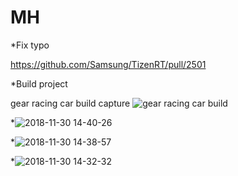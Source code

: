 # MH

  *Fix typo
  
  https://github.com/Samsung/TizenRT/pull/2501
  
  *Build project
  
  gear racing car build capture
  ![gear racing car build](https://user-images.githubusercontent.com/45279159/49226751-cf635f00-f42a-11e8-9605-b80f2f17eea4.png)


*![2018-11-30 14-40-26](https://user-images.githubusercontent.com/45279159/49274869-03876000-f4bd-11e8-9aa0-ca972f058545.png)

*![2018-11-30 14-38-57](https://user-images.githubusercontent.com/45279159/49274882-0a15d780-f4bd-11e8-85e2-0a2f00f118e3.png)

*![2018-11-30 14-32-32](https://user-images.githubusercontent.com/45279159/49274894-10a44f00-f4bd-11e8-984c-2f177d6acd46.png)
